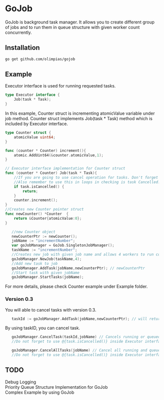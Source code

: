 # GoJob

GoJob is background task manager. It allows you to create different group of jobs and to run them in queue structure with given worker count concurrently.

## Installation

```bash
go get github.com/olimpias/gojob
```

## Example

Executor interface is used for running requested tasks.

```go
type Executor interface {
	Job(task * Task);
}
```

In this example, Counter struct is incrementing atomicValue variable under job method. Counter struct implements  Job(task * Task) method which is included by Executor interface.

```go
type Counter struct {
	atomicValue uint64;
}

func (counter * Counter) increment(){
	atomic.AddUint64(&counter.atomicValue,1);
}

// Executor interface implementation for Counter struct
func (counter * Counter) Job(task * Task){
	//If you are going to use cancel operation for tasks. Don't forget to implement task.IsCancelled() check.
	//Also remember to use this in loops in checking is task Cancelled.
	if task.isCancelled() {
		return;
	}
	counter.increment();
}
//Creates new Counter pointer struct
func newCounter() *Counter  {
	return &Counter{atomicValue:0};
}
```


```go
   //new Counter object
   newCounterPtr := newCounter();
   jobName := "incrementNumber";
   var goJobManager = GoJob.SingletonJobManager();
   taskName := "incrementNumber";
   //Creates new job with given job name and allows 4 workers to run concurrently
   goJobManager.NewJob(taskName,4);
   //Add new task to job
   goJobManager.AddTask(jobName,newCounterPtr); // newCounterPtr
   //Start task with given jobName
   goJobManager.StartTasks(jobName);

```

For more details, please check Counter example under Example folder.

### Version 0.3

You will able to cancel tasks with version 0.3.

```go
   taskId := goJobManager.AddTask(jobName,newCounterPtr); // will return taskID
```

By using taskID, you can cancel task.

```go
   goJobManager.CancelTask(taskId,jobName) // Cancels running or queued task.
   //Do not forget to use @{task.isCancelled()} inside Executor interface method.!!
```

```go
   goJobManager.CancelAllTasks(jobName) // Cancel all running and queued tasks.
   //Do not forget to use @{task.isCancelled()} inside Executor interface method.!!
```


## TODO

Debug Logging<br>
Priority Queue Structure Implementation for GoJob<br>
Complex Example by using GoJob<br>
